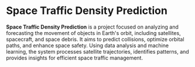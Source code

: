# Space Traffic Density Prediction
 **Space Traffic Density Prediction** is a project focused on analyzing and forecasting the movement of objects in Earth's orbit, including satellites, spacecraft, and space debris. It aims to predict collisions, optimize orbital paths, and enhance space safety. Using data analysis and machine learning, the system processes satellite trajectories, identifies patterns, and provides insights for efficient space traffic management.

